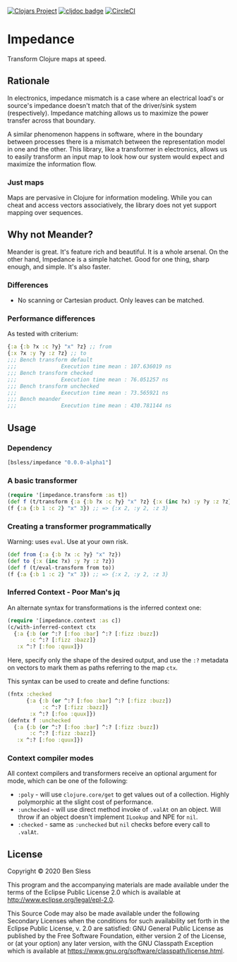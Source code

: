 [![Clojars Project](https://img.shields.io/clojars/v/bsless/impedance.svg)](https://clojars.org/bsless/impedance)
[![cljdoc badge](https://cljdoc.org/badge/bsless/impedance)](https://cljdoc.org/d/bsless/impedance/CURRENT)
[![CircleCI](https://circleci.com/gh/bsless/impedance/tree/master.svg?style=shield)](https://circleci.com/gh/bsless/impedance/tree/master)

# Impedance

Transform Clojure maps at speed.

## Rationale

In electronics, impedance mismatch is a case where an electrical load's
or source's impedance doesn't match that of the driver/sink system
(respectively). Impedance matching allows us to maximize the power
transfer across that boundary.

A similar phenomenon happens in software, where in the boundary between
processes there is a mismatch between the representation model in one
and the other. This library, like a transformer in electronics, allows
us to easily transform an input map to look how our system would expect
and maximize the information flow.

### Just maps

Maps are pervasive in Clojure for information modeling. While you can
cheat and access vectors associatively, the library does not yet support
mapping over sequences.

## Why not Meander?

Meander is great. It's feature rich and beautiful. It is a whole
arsenal. On the other hand, Impedance is a simple hatchet. Good for one
thing, sharp enough, and simple. It's also faster.

### Differences

- No scanning or Cartesian product. Only leaves can be matched.

### Performance differences

As tested with criterium:

```clojure
{:a {:b ?x :c ?y} "x" ?z} ;; from
{:x ?x :y ?y :z ?z} ;; to
;;; Bench transform default
;;;              Execution time mean : 107.636019 ns
;;; Bench transform checked
;;;              Execution time mean : 76.051257 ns
;;; Bench transform unchecked
;;;              Execution time mean : 73.565921 ns
;;; Bench meander
;;;              Execution time mean : 430.781144 ns
```

## Usage

### Dependency

```clojure
[bsless/impedance "0.0.0-alpha1"]
```

### A basic transformer

```clojure
(require '[impedance.transform :as t])
(def f (t/transform {:a {:b ?x :c ?y} "x" ?z} {:x (inc ?x) :y ?y :z ?z}))
(f {:a {:b 1 :c 2} "x" 3}) ;; => {:x 2, :y 2, :z 3}
```

### Creating a transformer programmatically

Warning: uses `eval`. Use at your own risk.

```clojure
(def from {:a {:b ?x :c ?y} "x" ?z})
(def to {:x (inc ?x) :y ?y :z ?z})
(def f (t/eval-transform from to))
(f {:a {:b 1 :c 2} "x" 3}) ;; => {:x 2, :y 2, :z 3}
```

### Inferred Context - Poor Man's jq

An alternate syntax for transformations is the inferred context one:

```clojure
(require '[impedance.context :as c])
(c/with-inferred-context ctx
  {:a {:b (or ^:? [:foo :bar] ^:? [:fizz :buzz])
       :c ^:? [:fizz :bazz]}
   :x ^:? [:foo :quux]})
```

Here, specify only the shape of the desired output, and use the `:?`
metadata on vectors to mark them as paths referring to the map `ctx`.

This syntax can be used to create and define functions:

```clojure
(fntx :checked
      {:a {:b (or ^:? [:foo :bar] ^:? [:fizz :buzz])
           :c ^:? [:fizz :bazz]}
       :x ^:? [:foo :quux]})
(defntx f :unchecked
  {:a {:b (or ^:? [:foo :bar] ^:? [:fizz :buzz])
       :c ^:? [:fizz :bazz]}
   :x ^:? [:foo :quux]})
```

### Context compiler modes

All context compilers and transformers receive an optional argument for mode, which can be one of the following:
- `:poly` - will use `clojure.core/get` to get values out of a collection. Highly polymorphic at the slight cost of performance.
- `:unchecked` - will use direct method invoke of `.valAt` on an object. Will throw if an object doesn't implement `ILookup` and NPE for `nil`.
- `:checked` - same as `:unchecked` but `nil` checks before every call to `.valAt`.

## License

Copyright © 2020 Ben Sless

This program and the accompanying materials are made available under the
terms of the Eclipse Public License 2.0 which is available at
http://www.eclipse.org/legal/epl-2.0.

This Source Code may also be made available under the following Secondary
Licenses when the conditions for such availability set forth in the Eclipse
Public License, v. 2.0 are satisfied: GNU General Public License as published by
the Free Software Foundation, either version 2 of the License, or (at your
option) any later version, with the GNU Classpath Exception which is available
at https://www.gnu.org/software/classpath/license.html.
